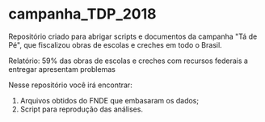 # campanha_TDP_2018
Repositório criado para abrigar scripts e documentos da campanha "Tá de Pé", que fiscalizou obras de escolas e creches em todo o Brasil.

Relatório: 59% das obras de escolas e creches com recursos federais a entregar apresentam problemas

Nesse repositório você irá encontrar: 
1. Arquivos obtidos do FNDE que embasaram os dados;
2. Script para reprodução das análises.
